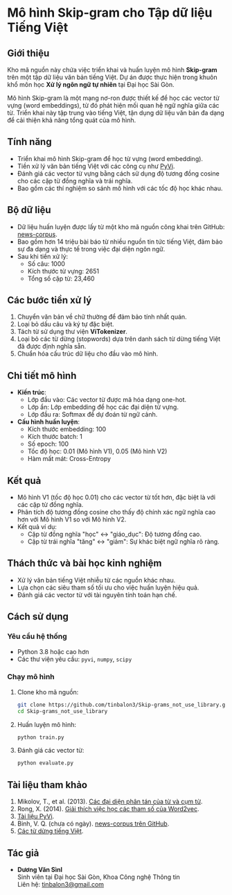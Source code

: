 
# Mô hình Skip-gram cho Tập dữ liệu Tiếng Việt

## Giới thiệu
Kho mã nguồn này chứa việc triển khai và huấn luyện mô hình **Skip-gram** trên một tập dữ liệu văn bản tiếng Việt. Dự án được thực hiện trong khuôn khổ môn học **Xử lý ngôn ngữ tự nhiên** tại Đại học Sài Gòn.

Mô hình Skip-gram là một mạng nơ-ron được thiết kế để học các vector từ vựng (word embeddings), từ đó phát hiện mối quan hệ ngữ nghĩa giữa các từ. Triển khai này tập trung vào tiếng Việt, tận dụng dữ liệu văn bản đa dạng để cải thiện khả năng tổng quát của mô hình.

## Tính năng
- Triển khai mô hình Skip-gram để học từ vựng (word embedding).
- Tiền xử lý văn bản tiếng Việt với các công cụ như [PyVi](https://pypi.org/project/pyvi/).
- Đánh giá các vector từ vựng bằng cách sử dụng độ tương đồng cosine cho các cặp từ đồng nghĩa và trái nghĩa.
- Bao gồm các thí nghiệm so sánh mô hình với các tốc độ học khác nhau.

## Bộ dữ liệu
- Dữ liệu huấn luyện được lấy từ một kho mã nguồn công khai trên GitHub: [news-corpus](https://github.com/binhvq/news-corpus).
- Bao gồm hơn 14 triệu bài báo từ nhiều nguồn tin tức tiếng Việt, đảm bảo sự đa dạng và thực tế trong việc đại diện ngôn ngữ.
- Sau khi tiền xử lý:
  - Số câu: 1000
  - Kích thước từ vựng: 2651
  - Tổng số cặp từ: 23,460

## Các bước tiền xử lý
1. Chuyển văn bản về chữ thường để đảm bảo tính nhất quán.
2. Loại bỏ dấu câu và ký tự đặc biệt.
3. Tách từ sử dụng thư viện **ViTokenizer**.
4. Loại bỏ các từ dừng (stopwords) dựa trên danh sách từ dừng tiếng Việt đã được định nghĩa sẵn.
5. Chuẩn hóa cấu trúc dữ liệu cho đầu vào mô hình.

## Chi tiết mô hình
- **Kiến trúc**:
  - Lớp đầu vào: Các vector từ được mã hóa dạng one-hot.
  - Lớp ẩn: Lớp embedding để học các đại diện từ vựng.
  - Lớp đầu ra: Softmax để dự đoán từ ngữ cảnh.
- **Cấu hình huấn luyện**:
  - Kích thước embedding: 100
  - Kích thước batch: 1
  - Số epoch: 100
  - Tốc độ học: 0.01 (Mô hình V1), 0.05 (Mô hình V2)
  - Hàm mất mát: Cross-Entropy

## Kết quả
- Mô hình V1 (tốc độ học 0.01) cho các vector từ tốt hơn, đặc biệt là với các cặp từ đồng nghĩa.
- Phân tích độ tương đồng cosine cho thấy độ chính xác ngữ nghĩa cao hơn với Mô hình V1 so với Mô hình V2.
- Kết quả ví dụ:
  - Cặp từ đồng nghĩa "học" ↔ "giáo_dục": Độ tương đồng cao.
  - Cặp từ trái nghĩa "tăng" ↔ "giảm": Sự khác biệt ngữ nghĩa rõ ràng.

## Thách thức và bài học kinh nghiệm
- Xử lý văn bản tiếng Việt nhiễu từ các nguồn khác nhau.
- Lựa chọn các siêu tham số tối ưu cho việc huấn luyện hiệu quả.
- Đánh giá các vector từ với tài nguyên tính toán hạn chế.

## Cách sử dụng
### Yêu cầu hệ thống
- Python 3.8 hoặc cao hơn
- Các thư viện yêu cầu: `pyvi`, `numpy`, `scipy`

### Chạy mô hình
1. Clone kho mã nguồn:
   ```bash
   git clone https://github.com/tinbalon3/Skip-grams_not_use_library.git
   cd Skip-grams_not_use_library
   ```

2. Huấn luyện mô hình:
   ```python
   python train.py
   ```

3. Đánh giá các vector từ:
   ```python
   python evaluate.py
   ```

## Tài liệu tham khảo
1. Mikolov, T., et al. (2013). [Các đại diện phân tán của từ và cụm từ](https://arxiv.org/abs/1310.4546).
2. Rong, X. (2014). [Giải thích việc học các tham số của Word2vec](https://arxiv.org/abs/1411.2738).
3. [Tài liệu PyVi](https://pypi.org/project/pyvi/).
4. Binh, V. Q. (chưa có ngày). [news-corpus trên GitHub](https://github.com/binhvq/news-corpus).
5. [Các từ dừng tiếng Việt](https://github.com/stopwords/vietnamese-stopwords).

## Tác giả
- **Dương Văn Sìnl**  
  Sinh viên tại Đại học Sài Gòn, Khoa Công nghệ Thông tin  
  Liên hệ: tinbalon3@gmail.com


